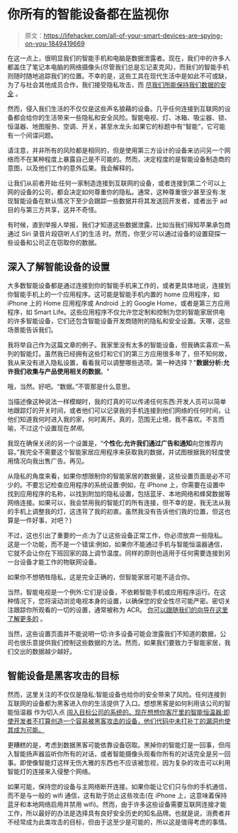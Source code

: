 # 你所有的智能设备都在监视你

> 原文：<https://lifehacker.com/all-of-your-smart-devices-are-spying-on-you-1849419669>

在这一点上，很明显我们的智能手机和电脑是数据泄露者。现在，我们中的许多人都盖住了笔记本电脑的网络摄像头(尽管我们总是忘记麦克风)，而我们的智能手机则随时随地追踪我们的位置。不幸的是，这些工具在现代生活中是如此不可或缺，为了与社会其他成员合作，我们接受隐私攻击，而 [尽我们所能保持我们数据的安全](https://lifehacker.com/your-iphone-apps-know-way-too-much-about-you-1847964294) 。



然而，侵入我们生活的不仅仅是这些声名狼藉的设备。几乎任何连接到互联网的设备都会给你的生活带来一些隐私和安全风险。智能电视、灯、冰箱、吸尘器、锁、恒温器、地图服务、空调、开关，甚至水龙头:如果它的标题中有“智能”，它可能有一个间谍问题。

请注意，并非所有的风险都是相同的，但是使用第三方设计的设备来访问另一个网络而不在某种程度上暴露自己是不可能的。然而，决定程度的是智能设备制造商的意图，以及他们工作的意外后果。我会解释的。

让我们从前者开始:任何一家制造连接到互联网的设备，或者连接到第二个可以上网的设备的公司，都会决定如何尊重你的隐私。通常，这种尊重很少甚至没有:发现智能设备在默认情况下至少会跟踪一些数据并将其发送回开发者，或者出于 ad 目的与第三方共享，这并不奇怪。

有时候，直到举报人举报，我们才知道这些数据泄露，比如当我们得知苹果承包商通过 Siri 录音片段窃听人们的生活 时。然而，你至少可以通过设备的设置窥探一些设备和公司正在窃取你的数据。

## 深入了解智能设备的设置

大多数智能设备都是通过连接到你的智能手机来工作的，或者更具体地说，连接到你智能手机上的一个应用程序。这可能是智能手机内置的 home 应用程序，如 iPhone 上的 Home 应用程序或 Android 上的 Google Home，或者是第三方应用程序，如 Smart Life。这些应用程序不仅允许您定制和控制为您的智能家居供电的许多智能设备，它们还包含智能设备开发商随附的隐私和安全设置。天哪，这些场景能告诉我们。

我将举自己作为这篇文章的例子。我家里没有太多的智能设备，但我确实喜欢一系列的智能灯。虽然我已经拥有这些灯和它们的第三方应用很多年了，但不知何故，我从来没有进入隐私设置，看看我可以调整哪些选项。第一种选择？"**数据分析:允许我们收集与产品使用相关的数据**。"

哦，当然。好吧。“数据。”不管那是什么意思。

当描述像这种说法一样模糊时，我的灯真的可以传递任何东西:开发人员可以简单地跟踪灯的开关时间，或者他们可以记录我的手机连接到他们网络的任何时间，让他们知道我何时进入我的家，何时离开。真的，范围无止境，我不喜欢。不言而喻，不过这个设置现在*禁用*。

我现在确保关闭的另一个设置是，“**个性化:允许我们通过广告和通知**向您推荐内容。”我完全不需要这个智能家居应用程序来获取我的数据，并试图根据我的轻度使用情况向我出售广告。再见。

从隐私的角度来看，如果你想限制你的智能家居的数据量，这些设置页面是必不可少的。不要忘记检查应用程序的系统设置:例如，在 iPhone 上，你需要在设置中找到应用程序的名称，以找到附加的隐私设置，包括蓝牙、本地网络和蜂窝数据等网络连接。如果可以，我会禁用我的智能灯的所有连接，但不幸的是，我无法从我的手机上调整我的灯，这违背了我的初衷。虽然我没有告诉他们我的位置，但这也算是一件好事，对吧？)

不过，这也引出了重要的一点:为了让这些设备正常工作，你必须放弃一些隐私。这是一个功能，而不是一个错误:例如，如果你不能通过手机与智能恒温器通信，它就不会让你在下班回家的路上调节温度。同样的原则也适用于任何需要连接到另一台设备才能工作的物联网设备。

如果你不想牺牲隐私，这是完全正确的，但智能家居可能不适合你。

当然，智能电视是一个例外:它们是设备，不依赖智能手机或应用程序运行。在这种情况下，您将滚动浏览电视本身的设置，以确保您的安全性尽可能严密。密切关注跟踪你所观看的一切的设置，通常被称为 ACR。 [你可以跟随我们的向导在这里了解更多的](https://lifehacker.com/how-to-stop-your-tv-from-tracking-everything-you-watch-1848468914) 。

当然，这些设置页面并不能说明一切:许多设备可能会泄露我们不知道的数据，公司也很乐意提供我们控制这些数据的方法。然而，如果我们要致力于智能家居，我们交出的数据越少越好。

## 智能设备是黑客攻击的目标

然而，这里关注的不仅仅是隐私:智能设备也给你的安全带来了风险。任何连接到互联网的设备都为黑客进入你的生活提供了入口。想想黑客是如何利用该公司的智能恒温器 作为切入点 [闯入目标公司的系统的。现在想想你客厅里的智能恒温器:即使开发者不打算创造一个容易被黑客攻击的设备，他们代码中未打补丁的漏洞也使其成为可能。](https://www.nytimes.com/2014/02/06/technology/heat-system-called-door-to-target-for-hackers.html)

更糟糕的是，考虑到数据黑客可能依靠设备窃取。黑掉你的智能灯是一回事，但闯入智能扬声器监听你所有的对话，或者智能摄像头观看你所有的对话完全是另一回事。即使像智能灯这样无伤大雅的东西也不应该被忽视，因为复杂的攻击可以利用智能灯的连接来入侵整个网络。

如果可能，保持您的设备与主网络断开连接。如果你能让它们只与你的手机通信，而不是与一般的 wifi 通信，这有助于防止这些攻击(在 iPhone 上，这意味着保持蓝牙和本地网络启用并禁用 wifi)。然而，由于许多这些设备需要互联网连接才能工作，所以最好的办法是选择具有良好安全历史的知名品牌。也就是说，消费者并不经常成为此类攻击的目标，但由于这至少是可能的，所以这是值得考虑的事情。